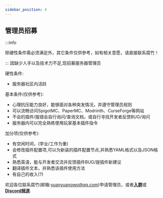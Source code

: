 ```yaml
---
sidebar_position: 4
---
```

## 管理员招募
:::info

除硬性条件需必须满足外，其它条件仅供参考，如有相关意愿，请直接联系腐竹！

:::
因缺少人手以及技术力不足,现招募服务器管理员  

硬性条件:

* 服务器社区内活跃

基本条件(仅供参考):  

* 心理抗压能力良好，能够面对各种突发情况，并遵守管理员规则
* 可以流畅访问SpigotMC、PaperMC、Modrinth、CurseForge等网站
* 不会的插件/报错会自行询问/查询文档，或自行寻找开发者反馈BUG/询问
* 服务器内可以完全熟练使用玩家基本插件指令

加分项(仅供参考):

* 有空闲时间，(学业/工作为重)
* 会修改插件配置项,可以为新装的插件配置节点,并熟悉YAML格式以及JSON格式
* 熟悉英语，能与开发者交流并反馈插件BUG/提插件新建议
* 翻译插件文本，并熟悉该插件使用方法
* 有自己的收入(?)

欢迎各位联系腐竹(邮箱:yuanyuanowo@qq.com)申请管理员，或者[**入群**](https://jq.qq.com/?_wv=1027&k=ZHIBqXTe)或[**Discord频道**](https://discord.gg/8xH2a3vbnH).
